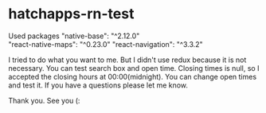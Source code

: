 # hatchapps-rn-test

Used packages
    "native-base": "^2.12.0"   
    "react-native-maps": "^0.23.0"
    "react-navigation": "^3.3.2"
    
 I tried to do what you want to me. But I didn't use redux because it is not necessary.
 You can test search box and open time.
 Closing times is null, so I accepted the closing hours at 00:00(midnight).
 You can change open times and test it.
 If you have a questions please let me know.
 
 Thank you. See you (:
